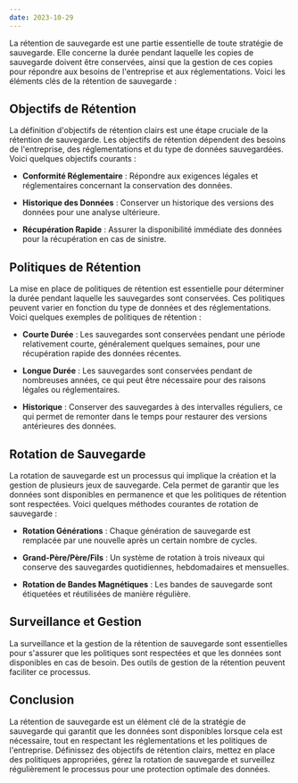 ```yaml
---
date: 2023-10-29
---
```


La rétention de sauvegarde est une partie essentielle de toute stratégie de sauvegarde. Elle concerne la durée pendant laquelle les copies de sauvegarde doivent être conservées, ainsi que la gestion de ces copies pour répondre aux besoins de l'entreprise et aux réglementations. Voici les éléments clés de la rétention de sauvegarde :

## Objectifs de Rétention

La définition d'objectifs de rétention clairs est une étape cruciale de la rétention de sauvegarde. Les objectifs de rétention dépendent des besoins de l'entreprise, des réglementations et du type de données sauvegardées. Voici quelques objectifs courants :

- **Conformité Réglementaire** : Répondre aux exigences légales et réglementaires concernant la conservation des données.

- **Historique des Données** : Conserver un historique des versions des données pour une analyse ultérieure.

- **Récupération Rapide** : Assurer la disponibilité immédiate des données pour la récupération en cas de sinistre.

## Politiques de Rétention

La mise en place de politiques de rétention est essentielle pour déterminer la durée pendant laquelle les sauvegardes sont conservées. Ces politiques peuvent varier en fonction du type de données et des réglementations. Voici quelques exemples de politiques de rétention :

- **Courte Durée** : Les sauvegardes sont conservées pendant une période relativement courte, généralement quelques semaines, pour une récupération rapide des données récentes.

- **Longue Durée** : Les sauvegardes sont conservées pendant de nombreuses années, ce qui peut être nécessaire pour des raisons légales ou réglementaires.

- **Historique** : Conserver des sauvegardes à des intervalles réguliers, ce qui permet de remonter dans le temps pour restaurer des versions antérieures des données.

## Rotation de Sauvegarde

La rotation de sauvegarde est un processus qui implique la création et la gestion de plusieurs jeux de sauvegarde. Cela permet de garantir que les données sont disponibles en permanence et que les politiques de rétention sont respectées. Voici quelques méthodes courantes de rotation de sauvegarde :

- **Rotation Générations** : Chaque génération de sauvegarde est remplacée par une nouvelle après un certain nombre de cycles.

- **Grand-Père/Père/Fils** : Un système de rotation à trois niveaux qui conserve des sauvegardes quotidiennes, hebdomadaires et mensuelles.

- **Rotation de Bandes Magnétiques** : Les bandes de sauvegarde sont étiquetées et réutilisées de manière régulière.

## Surveillance et Gestion

La surveillance et la gestion de la rétention de sauvegarde sont essentielles pour s'assurer que les politiques sont respectées et que les données sont disponibles en cas de besoin. Des outils de gestion de la rétention peuvent faciliter ce processus.

## Conclusion

La rétention de sauvegarde est un élément clé de la stratégie de sauvegarde qui garantit que les données sont disponibles lorsque cela est nécessaire, tout en respectant les réglementations et les politiques de l'entreprise. Définissez des objectifs de rétention clairs, mettez en place des politiques appropriées, gérez la rotation de sauvegarde et surveillez régulièrement le processus pour une protection optimale des données.
